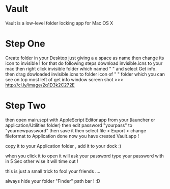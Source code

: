 Vault
=====

Vault is a low-level folder locking app for Mac OS X

Step One 
========
Create folder in your Desktop just giving a a space as name then change its icon to invisible !
for that do following steps
download invisible.icns to your mac then right click invisible folder which named " " and select Get info. then drag 
dowloaded invisible.icns to folder icon of " " folder
which you can see on top most left of get info window 
screen shot >>> http://cl.ly/image/2q1D3k2C272E


Step Two
========
then open main.scpt with  AppleScript Editor.app  from your (launcher or application/Utilities folder)
then edit password "yourpass" to "yournewpassword"
then save it 
then select file > Export > change fileformat to Application
done
now you have created Vault.app !

copy it to your Application folder , add it to your dock :)

when you click it to open it will ask your password type your password with in 5 Sec other wise it will time out ! 

this is just a small trick to fool your friends ....

always hide your folder "Finder" path bar ! :D 
